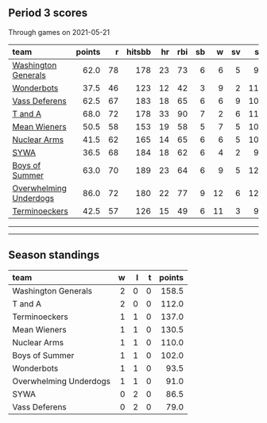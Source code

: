 

## Period 3 scores

Through games on 2021-05-21


|team                                              | points|  r| hitsbb| hr| rbi| sb|  w| sv|  so|   era|  whip|
|:-------------------------------------------------|------:|--:|------:|--:|---:|--:|--:|--:|---:|-----:|-----:|
|[Washington Generals](./washingtongenerals)       |   62.0| 78|    178| 23|  73|  6|  6|  5|  98| 4.074| 1.168|
|[Wonderbots](./wonderbots)                        |   37.5| 46|    123| 12|  42|  3|  9|  2| 113| 2.538| 1.188|
|[Vass Deferens](./vassdeferens)                   |   62.5| 67|    183| 18|  65|  6|  6|  9| 101| 2.774| 1.099|
|[T and A](./tanda)                                |   68.0| 72|    178| 33|  90|  7|  2|  6| 113| 4.273| 1.242|
|[Mean Wieners](./meanwieners)                     |   50.5| 58|    153| 19|  58|  5|  7|  5| 107| 2.670| 1.099|
|[Nuclear Arms](./nucleararms)                     |   41.5| 62|    165| 14|  65|  6|  6|  5| 108| 5.223| 1.248|
|[SYWA](./sywa)                                    |   36.5| 68|    184| 18|  62|  6|  4|  2|  91| 4.625| 1.410|
|[Boys of Summer](./boysofsummer)                  |   63.0| 70|    189| 23|  64|  6|  9|  5| 125| 4.548| 1.316|
|[Overwhelming Underdogs](./overwhelmingunderdogs) |   86.0| 72|    180| 22|  77|  9| 12|  6| 127| 2.972| 1.075|
|[Terminoeckers](./terminoeckers)                  |   42.5| 57|    126| 15|  49|  6| 11|  3|  96| 2.616| 1.225|

* * *
* * *

## Season standings


|team                   |  w|  l|  t| points|
|:----------------------|--:|--:|--:|------:|
|Washington Generals    |  2|  0|  0|  158.5|
|T and A                |  2|  0|  0|  112.0|
|Terminoeckers          |  1|  1|  0|  137.0|
|Mean Wieners           |  1|  1|  0|  130.5|
|Nuclear Arms           |  1|  1|  0|  110.0|
|Boys of Summer         |  1|  1|  0|  102.0|
|Wonderbots             |  1|  1|  0|   93.5|
|Overwhelming Underdogs |  1|  1|  0|   91.0|
|SYWA                   |  0|  2|  0|   86.5|
|Vass Deferens          |  0|  2|  0|   79.0|


